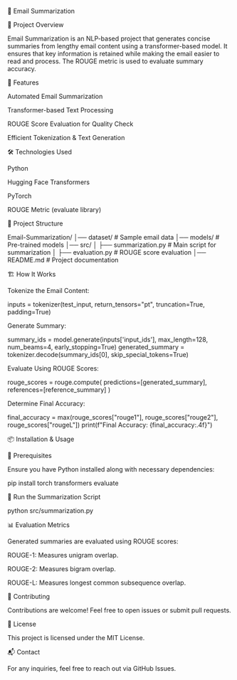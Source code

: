 📧 Email Summarization

🌟 Project Overview

Email Summarization is an NLP-based project that generates concise summaries from lengthy email content using a transformer-based model. It ensures that key information is retained while making the email easier to read and process. The ROUGE metric is used to evaluate summary accuracy.

🚀 Features

Automated Email Summarization

Transformer-based Text Processing

ROUGE Score Evaluation for Quality Check

Efficient Tokenization & Text Generation

🛠️ Technologies Used

Python

Hugging Face Transformers

PyTorch

ROUGE Metric (evaluate library)

📂 Project Structure

Email-Summarization/
│── dataset/               # Sample email data
│── models/                # Pre-trained models
│── src/
│   ├── summarization.py   # Main script for summarization
│   ├── evaluation.py      # ROUGE score evaluation
│── README.md              # Project documentation

🏗️ How It Works

Tokenize the Email Content:

inputs = tokenizer(test_input, return_tensors="pt", truncation=True, padding=True)

Generate Summary:

summary_ids = model.generate(inputs['input_ids'], max_length=128, num_beams=4, early_stopping=True)
generated_summary = tokenizer.decode(summary_ids[0], skip_special_tokens=True)

Evaluate Using ROUGE Scores:

rouge_scores = rouge.compute(
    predictions=[generated_summary],
    references=[reference_summary]
)

Determine Final Accuracy:

final_accuracy = max(rouge_scores["rouge1"], rouge_scores["rouge2"], rouge_scores["rougeL"])
print(f"Final Accuracy: {final_accuracy:.4f}")

📦 Installation & Usage

🔹 Prerequisites

Ensure you have Python installed along with necessary dependencies:

pip install torch transformers evaluate

🔹 Run the Summarization Script

python src/summarization.py

📊 Evaluation Metrics

Generated summaries are evaluated using ROUGE scores:

ROUGE-1: Measures unigram overlap.

ROUGE-2: Measures bigram overlap.

ROUGE-L: Measures longest common subsequence overlap.

🤝 Contributing

Contributions are welcome! Feel free to open issues or submit pull requests.

📜 License

This project is licensed under the MIT License.

📬 Contact

For any inquiries, feel free to reach out via GitHub Issues.
